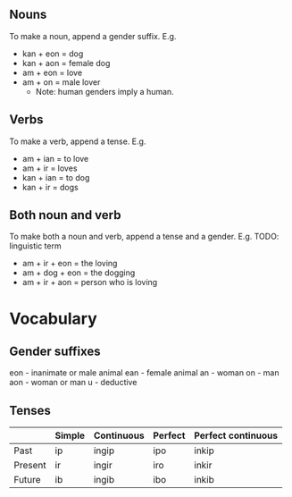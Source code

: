 ## Nouns
To make a noun, append a gender suffix. E.g.
- kan + eon = dog
- kan + aon = female dog
- am + eon = love
- am + on = male lover
    - Note: human genders imply a human.

## Verbs
To make a verb, append a tense. E.g.
- am + ian = to love
- am + ir = loves
- kan + ian = to dog
- kan + ir = dogs

## Both noun and verb
To make both a noun and verb, append a tense and a gender. E.g. TODO: linguistic term
- am + ir + eon = the loving
- am + dog + eon = the dogging
- am + ir + aon = person who is loving

# Vocabulary

## Gender suffixes
eon - inanimate or male animal
ean - female animal
an - woman
on - man
aon - woman or man
u - deductive

## Tenses
<table>
  <thead>
    <tr>
      <th>&nbsp;</th>
      <th>Simple</th>
      <th>Continuous</th>
      <th>Perfect</th>
      <th>Perfect continuous</th>
    </tr>
  </thead>
  <tbody>
    <tr>
      <td>Past</td>
      <td>ip</td>
      <td>ingip</td>
      <td>ipo</td>
      <td>inkip</td>
    </tr>
    <tr>
      <td>Present</td>
      <td>ir</td>
      <td>ingir</td>
      <td>iro</td>
      <td>inkir</td>
    </tr>
    <tr>
      <td>Future</td>
      <td>ib</td>
      <td>ingib</td>
      <td>ibo</td>
      <td>inkib</td>
    </tr>
  </tbody>
</table>
